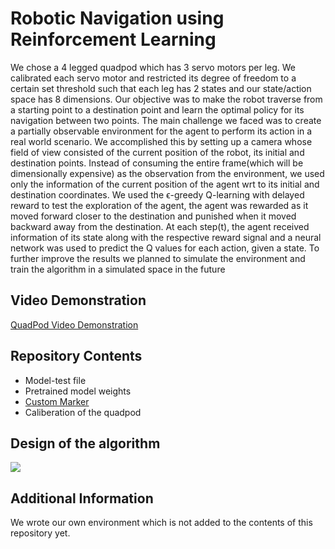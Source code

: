 # Robotic Navigation using Reinforcement Learning

We chose a 4 legged quadpod which has 3 servo motors per leg. We calibrated each servo motor and restricted its degree of freedom to a certain set threshold such that each leg has 2 states and our state/action space has 8 dimensions. Our objective was to make the robot traverse from a starting point to a destination point and learn the optimal policy for its navigation between two points. The main challenge we faced was to create a partially observable environment for the agent to perform its action in a real world scenario.  We accomplished this by setting up a camera whose field of view consisted of the current position of the robot, its initial and destination points. Instead of consuming the entire frame(which will be dimensionally expensive) as the observation from the environment, we used only the information of the current position of the agent wrt to its initial and destination coordinates. We used the ϵ-greedy Q-learning with delayed reward to test the exploration of the agent, the agent was rewarded as it moved forward closer to the destination and punished when it moved backward away from the destination. At each step(t), the agent received information of its state along with the respective reward signal and a neural network was used to predict the Q values for each action, given a state. To further improve the results we planned to simulate the environment and train the algorithm in a simulated space in the future

## Video Demonstration
[QuadPod Video Demonstration](https://www.youtube.com/watch?v=DdDxthpPoiM)

## Repository Contents
+ Model-test file
+ Pretrained model weights
+ [Custom Marker](https://github.com/AnilBattalahalli/marker-for-RL)
+ Caliberation of the quadpod

## Design of the algorithm

![](https://github.com/chichilicious/Robot-Navigation-using-Reinforcement-Learning/blob/master/RL%20Algorithm.jpg)

## Additional Information

We wrote our own environment which is not added to the contents of this repository yet.

